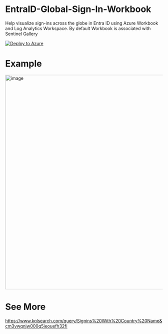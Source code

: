 # EntraID-Global-Sign-In-Workbook
Help visualize sign-ins across the globe in Entra ID using Azure Workbook and Log Analytics Workspace. By default Workbook is associated with Sentinel Gallery

<Work in Progress>

[![Deploy to Azure](https://aka.ms/deploytoazurebutton)](https%3A%2F%2Fraw.githubusercontent.com%2Fjkerai1%2FEntraID-Global-Sign-In-Workbook%2Frefs%2Fheads%2Fmain%2Fazuredeploy.json)

# Example  
<img width="1600" height="685" alt="image" src="https://github.com/user-attachments/assets/302efdfc-5ade-4c19-8ca5-5c47bb4fbacb" />


# See More  

https://www.kqlsearch.com/query/Signins%20With%20Country%20Name&cm3vwqnjw000q5ieouefh32fi
